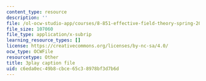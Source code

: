 ```yaml
---
content_type: resource
description: ''
file: /ol-ocw-studio-app/courses/8-851-effective-field-theory-spring-2013/c6eda0ec49b8cbce65c38978bf3d7b6d_hAFnqX7diSU.srt
file_size: 107060
file_type: application/x-subrip
learning_resource_types: []
license: https://creativecommons.org/licenses/by-nc-sa/4.0/
ocw_type: OCWFile
resourcetype: Other
title: 3play caption file
uid: c6eda0ec-49b8-cbce-65c3-8978bf3d7b6d
---
```

